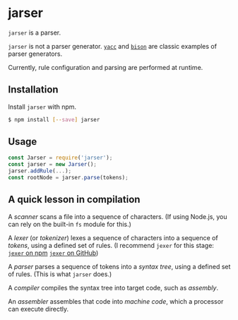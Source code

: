 # jarser

`jarser` is a parser.

`jarser` is not a parser generator. [`yacc`](http://openbsd.su/src/usr.bin/yacc/)
and [`bison`](https://www.gnu.org/software/bison/) are classic examples of parser
generators.

Currently, rule configuration and parsing are performed at runtime.

## Installation

Install `jarser` with npm.

```bash
$ npm install [--save] jarser
```

## Usage

```js
const Jarser = require('jarser');
const jarser = new Jarser();
jarser.addRule(...);
const rootNode = jarser.parse(tokens);
```

## A quick lesson in compilation

A _scanner_ scans a file into a sequence of characters. (If using Node.js,
you can rely on the built-in `fs` module for this.)

A _lexer_ (or _tokenizer_) lexes a sequence of characters into a sequence of
_tokens_, using a defined set of rules. (I recommend `jexer` for this stage: 
[`jexer` on npm](https://npmjs.com/jexer)
[`jexer` on GitHub](https://github.com/MichaelBuhler/jexer))

A _parser_ parses a sequence of tokens into a _syntax tree_, using a defined
set of rules. (This is what `jarser` does.)

A _compiler_ compiles the syntax tree into target code, such as _assembly_.

An _assembler_ assembles that code into _machine code_, which a processor can
execute directly.
